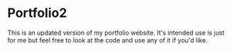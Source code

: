 Portfolio2
==========
This is an updated version of my portfolio website.  It's intended use is just for me but feel free to look at the code and use any of it if you'd like.
